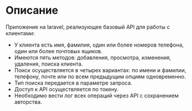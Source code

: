 # Описание 
Приложение на laravel, реализующее базовый API для работы с клиентами: 
- У клиента есть имя, фамилия, один или более номеров телефона, один или более почтовых ящиков. 
- Имеются пять методов: добавления, просмотра, изменения, удаления, поиска клиента. 
- Поиск осуществляется в четырех вариантах: по имени и фамилии, телефону, почте или по всем предыдущим опциям одновременно. 
- Тип поиска передается в параметре запроса. 
- Доступ к API осуществляется по токену. 
- Необходимо вести лог всех операций через API с сохранением авторства.
